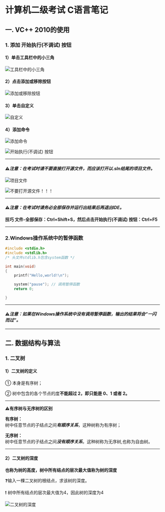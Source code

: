 # 计算机二级考试 C语言笔记 #  
## 一. VC++ 2010的使用 ##  
### 1. 添加 开始执行(不调试) 按钮 ###  
#### 1）单击工具栏中的小三角 ####  

![工具栏中的小三角](工具栏中的小三角.png "工具栏中的小三角")  

#### 2）点击添加或移除按钮 ####  

![添加或移除按钮](添加或移除按钮.png "添加或移除按钮")  

#### 3）单击自定义 ####  

![自定义](自定义.png "自定义")  

#### 4）添加命令 ####  

![添加命令](添加命令.png "添加命令")  

![开始执行(不调试) 按钮](开始执行不调试按钮.png "开始执行(不调试) 按钮")  

****  

#### ⚠*注意：在考试时请不要直接打开源文件，而应该打开以.sln结尾的项目文件。* ####  

![项目文件](项目文件.png "项目文件")  

![不要打开源文件！！！](不要打开源文件.png "不要打开源文件")  

****  

#### ⚠*注意：在考试时请务必**全部保存并运行出结果后**再退出IDE。* ####  

**技巧 文件-全部保存：Ctrl+Shift+S，然后点击开始执行(不调试) 按钮：Ctrl+F5**  

****  

### 2.Windows操作系统中的暂停函数 ###  

```C
#include <stdio.h>
#include <stdlib.h>
/* 头文件stdlib.h包含system函数 */

int main(void)
{
	printf("Hello,world!\n");

	system("pause"); // 调用暂停函数
	return 0;

}
```  

****  

#### ⚠*注意：如果在Windows操作系统中没有调用暂停函数，输出的结果将会“一闪而过”。* ####  

****  

## 二. 数据结构与算法 ##  
### 1. 二叉树 ###  
#### 1）二叉树的定义 ####  
① 本身是有序树；  

② 树中包含的各个节点的度**不能超过 2，即只能是 0、1 或者 2。**  

****  

⚠**有序树与无序树的区别**  

**有序树：**  
树中任意节点的子结点之间***有顺序关系***，这种树称为有序树；  

**无序树：**  
树中任意节点的子结点之间***没有顺序关系***，这种树称为无序树,也称为自由树。  

****  

#### 2）二叉树的深度 ####  
**也称为树的高度，树中所有结点的层次最大值称为树的深度**  

❓输入一棵二叉树的根结点，求该树的深度。  

❗ 树中所有结点的层次最大值为4，因此树的深度为4  


![二叉树的深度](二叉树的深度.png "二叉树的深度为4")  

